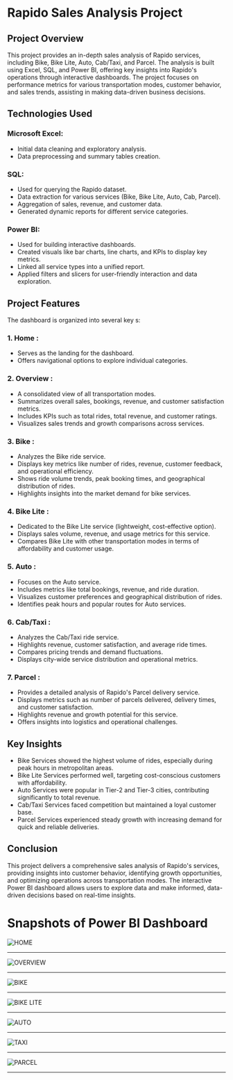 
# Rapido Sales Analysis Project

## Project Overview
This project provides an in-depth sales analysis of Rapido services, including Bike, Bike Lite, Auto, Cab/Taxi, and Parcel. The analysis is built using Excel, SQL, and Power BI, offering key insights into Rapido's operations through interactive dashboards. The project focuses on performance metrics for various transportation modes, customer behavior, and sales trends, assisting in making data-driven business decisions.

## Technologies Used

### Microsoft Excel:
- Initial data cleaning and exploratory analysis.
- Data preprocessing and summary tables creation.

### SQL:
- Used for querying the Rapido dataset.
- Data extraction for various services (Bike, Bike Lite, Auto, Cab, Parcel).
- Aggregation of sales, revenue, and customer data.
- Generated dynamic reports for different service categories.

### Power BI:
- Used for building interactive dashboards.
- Created visuals like bar charts, line charts, and KPIs to display key metrics.
- Linked all service types into a unified report.
- Applied filters and slicers for user-friendly interaction and data exploration.

## Project Features
The dashboard is organized into several key s:

### 1. Home :
- Serves as the landing  for the dashboard.
- Offers navigational options to explore individual categories.

### 2. Overview :
- A consolidated view of all transportation modes.
- Summarizes overall sales, bookings, revenue, and customer satisfaction metrics.
- Includes KPIs such as total rides, total revenue, and customer ratings.
- Visualizes sales trends and growth comparisons across services.

### 3. Bike :
- Analyzes the Bike ride service.
- Displays key metrics like number of rides, revenue, customer feedback, and operational efficiency.
- Shows ride volume trends, peak booking times, and geographical distribution of rides.
- Highlights insights into the market demand for bike services.

### 4. Bike Lite :
- Dedicated to the Bike Lite service (lightweight, cost-effective option).
- Displays sales volume, revenue, and usage metrics for this service.
- Compares Bike Lite with other transportation modes in terms of affordability and customer usage.

### 5. Auto :
- Focuses on the Auto service.
- Includes metrics like total bookings, revenue, and ride duration.
- Visualizes customer preferences and geographical distribution of rides.
- Identifies peak hours and popular routes for Auto services.

### 6. Cab/Taxi :
- Analyzes the Cab/Taxi ride service.
- Highlights revenue, customer satisfaction, and average ride times.
- Compares pricing trends and demand fluctuations.
- Displays city-wide service distribution and operational metrics.

### 7. Parcel :
- Provides a detailed analysis of Rapido's Parcel delivery service.
- Displays metrics such as number of parcels delivered, delivery times, and customer satisfaction.
- Highlights revenue and growth potential for this service.
- Offers insights into logistics and operational challenges.

## Key Insights
- Bike Services showed the highest volume of rides, especially during peak hours in metropolitan areas.
- Bike Lite Services performed well, targeting cost-conscious customers with affordability.
- Auto Services were popular in Tier-2 and Tier-3 cities, contributing significantly to total revenue.
- Cab/Taxi Services faced competition but maintained a loyal customer base.
- Parcel Services experienced steady growth with increasing demand for quick and reliable deliveries.

## Conclusion
This project delivers a comprehensive sales analysis of Rapido's services, providing insights into customer behavior, identifying growth opportunities, and optimizing operations across transportation modes. The interactive Power BI dashboard allows users to explore data and make informed, data-driven decisions based on real-time insights.



# Snapshots of Power BI Dashboard
![HOME](https://github.com/user-attachments/assets/fd20ba67-a27b-41d6-bd9d-6e0176d2ac49)

---

![OVERVIEW](https://github.com/user-attachments/assets/e3c59095-c7b9-412a-b55b-5dcae49f6045)

---
![BIKE](https://github.com/user-attachments/assets/41c6a391-9a7c-4390-a1c2-d676d189f5ea)

---
![BIKE LITE](https://github.com/user-attachments/assets/61953fcd-7bb9-4cd1-a691-8c9c84806f4e)

---
![AUTO](https://github.com/user-attachments/assets/9cc8c6b7-b65d-448d-aa54-27e13b07676e)

---

![TAXI](https://github.com/user-attachments/assets/1a68cd1e-d20f-4d4e-b70f-ebd6bfd6c21a)

---

![PARCEL](https://github.com/user-attachments/assets/12090d32-b20e-4ec5-aedf-4ab0219738ef)

---
